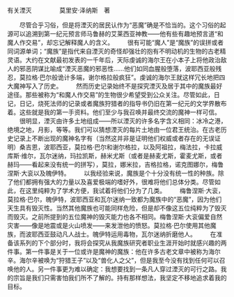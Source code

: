 有关湮灭
　　
　　莫里安·泽纳斯　著

　　尽管合乎习俗，但是将湮灭的居民认作为“恶魔”确是不恰当的。这个习俗的起源可以追溯到第一纪元预言师马鲁赫的艾莱西亚神教——他有些有趣地预言道“和魔人作交易”，却忘记解释魔人的含义。
　　很有可能“魔人”是“魔族”的误拼或者同词源单词；“魔族”是指代来自湮灭的奇怪却强壮的抱有不明动机的生物的古老精灵语。大约在文献最初发表的一千年后，天际虔诚的海尔王在小本子上将他政治敌人的邪恶阴谋比喻成“湮灭恶魔的邪恶性……他们如同血腥般堕落，波耶西亚般残忍，莫拉格·巴尔般诡计多端，谢尔格拉般疯狂”。虔诚的海尔王就这样冗长地把四大魔神写入了历史。
　　然而历史记录始终不是探究湮灭及居于其中的魔族最好途径。那些被称为“和魔人作交易”的生物很少希望受到公众关注。尽管如此，日记，日记，烧死法师的记录或者魔族狩猎者的指导书仍旧在第一纪元的文学界散布着。这些就是我的第一手资料。他们至少与我召唤并最终交流的魔神一样可信。
　　很明显，湮灭由许多土地组成——所以湮灭的许多名字含义相同：冰冷之港，绝境之地，月影，等等。我们可以猜想湮灭的每片土地由一位君王统治。在古老历史记录上不断出现的魔神名字有（当然这并非是证明他们权威或者存在的无误证明）桑吉恩，波耶西亚，莫拉格·巴尔和谢尔格拉，以及阿祖拉，梅法拉，卡拉威库斯·维尔，瓦尔迷纳，玛拉凯斯，赫米尤斯（或者是赫麦尤斯，霍麦尤斯，或者赫玛——看起来没有统一的拼写），莫拉，娜米拉，吉格拉格，诺克图娜尔，梅鲁涅斯·大衮以及魄伊特。
　　以我经验来说，魔族是个十分没有统一性的种族。除了他们都拥有强大的力量以及喜爱极端的嗜好外，很难将他们总体分类。尽管如此，在这里纯粹为了学术方便，我试着将他们分为了几类。
　　梅鲁涅斯·大衮，莫拉格·巴尔，魄伊特，波耶西亚和瓦尔迷纳一致都为魔族中的“恶魔”，因为他们天生具有毁灭性。当然其他魔族也可能同样危险，但是却不像这五位纯粹为了毁灭而毁灭。之前所提到的五位魔神的毁灭能力也各不相同。梅鲁涅斯·大衮偏爱自然灾害——像是地震或是火山喷发——来发泄他的愤怒。莫拉格·巴尔使用其他魔族，而波耶西亚鼓动凡人战士。魄伊特运用毒物，瓦尔迷纳折磨他人。
　　在准备该系列的下个部分时，我将会探究从我魔族研究者职业生涯开始时就感兴趣的两件事。第一件事是关于一位或许是魔神的魔族：他在许多古老文章中被称为海尔辛。海尔辛被唤为“狩猎王子”以及“兽化人之父”，但是我至今没有找到任何可以召唤他的人。另一件事更为难以确定：我想要找到一条凡人穿过湮灭的可行之路。我的宗旨是我们只需害怕我们所不了解的。持有那样想法，我坚定不移地追求着我的目标。
